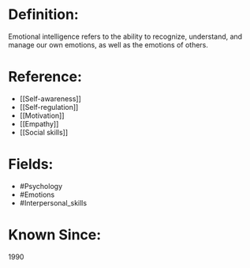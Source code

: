 

# Definition:
Emotional intelligence refers to the ability to recognize, understand, and manage our own emotions, as well as the emotions of others.

# Reference:
- [[Self-awareness]]
- [[Self-regulation]]
- [[Motivation]]
- [[Empathy]]
- [[Social skills]]

# Fields: 
- #Psychology
- #Emotions
- #Interpersonal_skills

# Known Since:
1990

